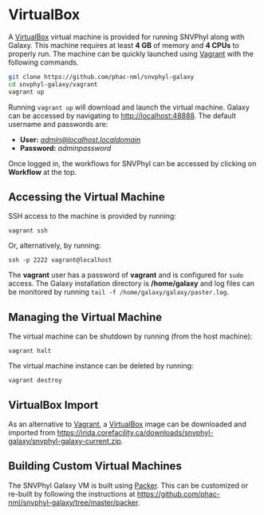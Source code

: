 VirtualBox
==========

A [VirtualBox][] virtual machine is provided for running SNVPhyl along with Galaxy.  This machine requires at least **4 GB** of memory and **4 CPUs** to properly run.  The machine can be quickly launched using [Vagrant][] with the following commands.

```bash
git clone https://github.com/phac-nml/snvphyl-galaxy
cd snvphyl-galaxy/vagrant
vagrant up
```

Running `vagrant up` will download and launch the virtual machine.  Galaxy can be accessed by navigating to <http://localhost:48888>.  The default username and passwords are:

* **User:** *admin@localhost.localdomain*
* **Password:** *adminpassword*

Once logged in, the workflows for SNVPhyl can be accessed by clicking on **Workflow** at the top.

Accessing the Virtual Machine
-----------------------------

SSH access to the machine is provided by running:

```
vagrant ssh
```

Or, alternatively, by running:

```
ssh -p 2222 vagrant@localhost
```

The **vagrant** user has a password of **vagrant** and is configured for `sudo` access.  The Galaxy installation directory is **/home/galaxy** and log files can be monitored by running `tail -f /home/galaxy/galaxy/paster.log`.

Managing the Virtual Machine
----------------------------

The virtual machine can be shutdown by running (from the host machine):

```
vagrant halt
```

The virtual machine instance can be deleted by running:

```
vagrant destroy
```

VirtualBox Import
-----------------

As an alternative to [Vagrant][], a [VirtualBox][] image can be downloaded and imported from <https://irida.corefacility.ca/downloads/snvphyl-galaxy/snvphyl-galaxy-current.zip>.

Building Custom Virtual Machines
--------------------------------

The SNVPhyl Galaxy VM is built using [Packer][].  This can be customized or re-built by following the instructions at <https://github.com/phac-nml/snvphyl-galaxy/tree/master/packer>.

[VirtualBox]: https://www.virtualbox.org/
[Vagrant]:  https://www.vagrantup.com/
[Packer]: https://packer.io/
